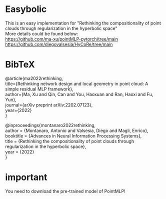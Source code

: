 # Easybolic
This is an easy implementation for "Rethinking the compositionality of point clouds through regularization in the hyperbolic space"<br>
More details could be found below:<br>
https://github.com/ma-xu/pointMLP-pytorch/tree/main <br>
https://github.com/diegovalsesia/HyCoRe/tree/main

# BibTeX
@article{ma2022rethinking,<br>
    title={Rethinking network design and local geometry in point cloud: A simple residual MLP framework},<br>
    author={Ma, Xu and Qin, Can and You, Haoxuan and Ran, Haoxi and Fu, Yun},<br>
    journal={arXiv preprint arXiv:2202.07123},<br>
    year={2022}<br>
}

@inproceedings{montanaro2022rethinking,<br>
 author = {Montanaro, Antonio and Valsesia, Diego and Magli, Enrico},<br>
 booktitle = {Advances in Neural Information Processing Systems},<br>
 title = {Rethinking the compositionality of point clouds through regularization in the hyperbolic space},<br>
 year = {2022}<br>
}

# important
You need to download the pre-trained model of PointMLP!
